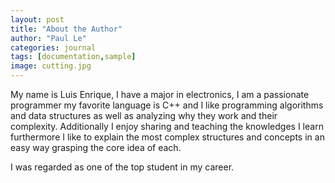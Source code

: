 ```yaml
---
layout: post
title: "About the Author"
author: "Paul Le"
categories: journal
tags: [documentation,sample]
image: cutting.jpg
---
```


My name is Luis Enrique, I have a major in electronics, I am a passionate programmer my favorite language is C++ and I like programming algorithms and data structures as well as analyzing why they work and their complexity. Additionally I enjoy sharing and teaching the knowledges I learn furthermore I like to explain the most complex structures and concepts in an easy way grasping the core idea of each. 

I was regarded as one of the top student in my career. 


